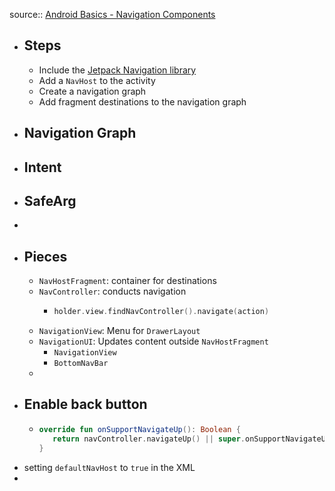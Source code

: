 source:: [Android Basics - Navigation Components](https://developer.android.com/codelabs/basic-android-kotlin-training-fragments-navigation-component?continue=https%3A%2F%2Fdeveloper.android.com%2Fcourses%2Fpathways%2Fandroid-basics-kotlin-unit-3-pathway-2%23codelab-https%3A%2F%2Fdeveloper.android.com%2Fcodelabs%2Fbasic-android-kotlin-training-fragments-navigation-component#6)

- ## Steps
	- Include the [Jetpack Navigation library](https://developer.android.com/jetpack/androidx/releases/navigation)
	- Add a `NavHost` to the activity
	- Create a navigation graph
	- Add fragment destinations to the navigation graph
- ## Navigation Graph
- ## Intent
- ## SafeArg
-
- ## Pieces
	- `NavHostFragment`: container for destinations
	- `NavController`: conducts navigation
		- ```kotlin
		  holder.view.findNavController().navigate(action)
		  ```
	- `NavigationView`: Menu for `DrawerLayout`
	- `NavigationUI`: Updates content outside `NavHostFragment`
		- `NavigationView`
		- `BottomNavBar`
	-
- ## Enable back button
	- ```kotlin
	  override fun onSupportNavigateUp(): Boolean {
	     return navController.navigateUp() || super.onSupportNavigateUp()
	  }
	  ```
- setting `defaultNavHost` to `true` in the XML
-